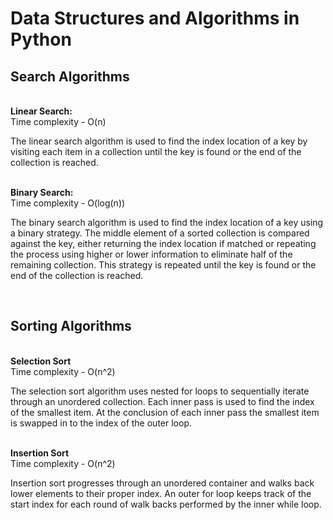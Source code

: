 # Data Structures and Algorithms in Python

<h2>Search Algorithms</h2>
<br>
<b>Linear Search:</b>
<br>
Time complexity - O(n)
<br>
<p>The linear search algorithm is used to find the index location
of a key by visiting each item in a collection until the key 
is found or the end of the collection is reached.</p>
<br>
<b>Binary Search:</b>
<br>
Time complexity - O(log(n))
<br>
<p>The binary search algorithm is used to find the index location
of a key using a binary strategy. The middle element of a sorted
collection is compared against the key, either returning the index
location if matched or repeating the process using higher or lower
information to eliminate half of the remaining collection. This
strategy is repeated until the key is found or the end of the
collection is reached.</p>
<br>
<h2>Sorting Algorithms</h2>
<br>
<b>Selection Sort</b>
<br>
Time complexity - O(n^2)
<br>
<p>The selection sort algorithm uses nested for loops to 
sequentially iterate through an unordered collection. Each inner
pass is used to find the index of the smallest item. 
At the conclusion of each inner pass the smallest item is swapped
in to the index of the outer loop.</p>
<br>
<b>Insertion Sort</b>
<br>
Time complexity - O(n^2)
<br>
<p>Insertion sort progresses through an unordered container and
walks back lower elements to their proper index. An outer for loop
keeps track of the start index for each round of walk backs 
performed by the inner while loop. </p>
